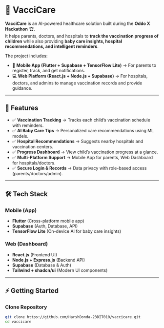 # 🍼 VacciCare

**VacciCare** is an AI-powered healthcare solution built during the **Oddo X Hackathon** 🏆.  
It helps parents, doctors, and hospitals to **track the vaccination progress of children** while also providing **baby care insights, hospital recommendations, and intelligent reminders**.  

The project includes:  
- 📱 **Mobile App (Flutter + Supabase + TensorFlow Lite)** → For parents to register, track, and get notifications.  
- 💻 **Web Platform (React.js + Node.js + Supabase)** → For hospitals, doctors, and admins to manage vaccination records and provide guidance.  

---

## 🚀 Features

- ✅ **Vaccination Tracking** → Tracks each child’s vaccination schedule with reminders.  
- ✅ **AI Baby Care Tips** → Personalized care recommendations using ML models.  
- ✅ **Hospital Recommendations** → Suggests nearby hospitals and vaccination centers.  
- ✅ **Progress Dashboard** → View child’s vaccination progress at a glance.  
- ✅ **Multi-Platform Support** → Mobile App for parents, Web Dashboard for hospitals/doctors.  
- ✅ **Secure Login & Records** → Data privacy with role-based access (parents/doctors/admin).  

---

## 🛠️ Tech Stack

### Mobile (App)
- **Flutter** (Cross-platform mobile app)  
- **Supabase** (Auth, Database, API)  
- **TensorFlow Lite** (On-device AI for baby care insights)  

### Web (Dashboard)
- **React.js** (Frontend UI)  
- **Node.js + Express.js** (Backend API)  
- **Supabase** (Database & Auth)  
- **Tailwind + shadcn/ui** (Modern UI components)  

---

## ⚡ Getting Started

### Clone Repository
```bash
git clone https://github.com/HarshDonda-23DIT010/vaccicare.git
cd vaccicare
